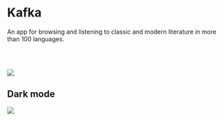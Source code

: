 # Kafka
An app for browsing and listening to classic and modern literature in more than 100 languages.





</br></br>

<img src="https://user-images.githubusercontent.com/6247940/56096787-4eed5880-5f0a-11e9-850c-fa8160266a5e.png">

## Dark mode
<img src="https://user-images.githubusercontent.com/6247940/56096855-d6d36280-5f0a-11e9-8b2d-ca60869a5dd2.png">

